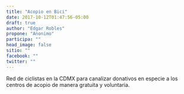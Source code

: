 ```yaml
---
title: "Acopio en Bici"
date: 2017-10-12T01:47:56-05:00
draft: true
author: "Edgar Robles"
propone: "Anonimo"
participa: ""
head_image: false
sitio: ""
facebook: ""
twitter: ""
---
```

Red de ciclistas en la CDMX para canalizar donativos en especie a los centros de acopio de manera gratuita y voluntaria.

